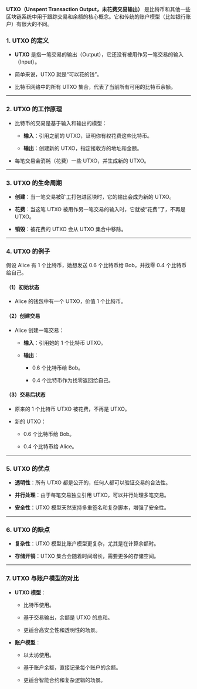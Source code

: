 **UTXO（Unspent Transaction Output，未花费交易输出）** 是比特币和其他一些区块链系统中用于跟踪交易和余额的核心概念。它和传统的账户模型（比如银行账户）有很大的不同。

### 1. **UTXO 的定义**

- **UTXO** 是指一笔交易的输出（Output），它还没有被用作另一笔交易的输入（Input）。
    
- 简单来说，UTXO 就是“可以花的钱”。
    
- 比特币网络中的所有 UTXO 集合，代表了当前所有可用的比特币余额。
    

---

### 2. **UTXO 的工作原理**

- 比特币的交易是基于输入和输出的模型：
    
    - **输入**：引用之前的 UTXO，证明你有权花费这些比特币。
        
    - **输出**：创建新的 UTXO，指定接收方的地址和金额。
        
- 每笔交易会消耗（花费）一些 UTXO，并生成新的 UTXO。
    

---

### 3. **UTXO 的生命周期**

- **创建**：当一笔交易被矿工打包进区块时，它的输出会成为新的 UTXO。
    
- **花费**：当这笔 UTXO 被用作另一笔交易的输入时，它就被“花费”了，不再是 UTXO。
    
- **销毁**：被花费的 UTXO 会从 UTXO 集合中移除。
    

---

### 4. **UTXO 的例子**

假设 Alice 有 1 个比特币，她想发送 0.6 个比特币给 Bob，并找零 0.4 个比特币给自己。

#### （1）**初始状态**

- Alice 的钱包中有一个 UTXO，价值 1 个比特币。
    

#### （2）**创建交易**

- Alice 创建一笔交易：
    
    - **输入**：引用她的 1 个比特币 UTXO。
        
    - **输出**：
        
        - 0.6 个比特币给 Bob。
            
        - 0.4 个比特币作为找零返回给自己。
            

#### （3）**交易后状态**

- 原来的 1 个比特币 UTXO 被花费，不再是 UTXO。
    
- 新的 UTXO：
    
    - 0.6 个比特币给 Bob。
        
    - 0.4 个比特币给 Alice。
        

---

### 5. **UTXO 的优点**

- **透明性**：所有 UTXO 都是公开的，任何人都可以验证交易的合法性。
    
- **并行处理**：由于每笔交易独立引用 UTXO，可以并行处理多笔交易。
    
- **安全性**：UTXO 模型天然支持多重签名和复杂脚本，增强了安全性。
    

---

### 6. **UTXO 的缺点**

- **复杂性**：UTXO 模型比账户模型更复杂，尤其是在计算余额时。
    
- **存储开销**：UTXO 集合会随着时间增长，需要更多的存储空间。
    

---

### 7. **UTXO 与账户模型的对比**

- **UTXO 模型**：
    
    - 比特币使用。
        
    - 基于交易输出，余额是 UTXO 的总和。
        
    - 更适合高安全性和透明性的场景。
        
- **账户模型**：
    
    - 以太坊使用。
        
    - 基于账户余额，直接记录每个账户的余额。
        
    - 更适合智能合约和复杂逻辑的场景。